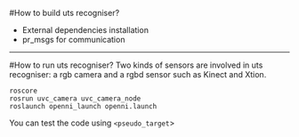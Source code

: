 #How to build uts recogniser?
* External dependencies installation
* pr_msgs for communication

- - -
#How to run uts recogniser?
Two kinds of sensors are involved in uts recogniser: a rgb camera 
and a rgbd sensor such as Kinect and Xtion.

    roscore
    rosrun uvc_camera uvc_camera_node 
    roslaunch openni_launch openni.launch

You can test the code using `<pseudo_target`>


